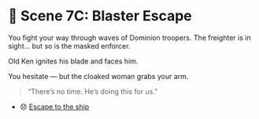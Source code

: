 
# 🔫 Scene 7C: Blaster Escape

You fight your way through waves of Dominion troopers. The freighter is in sight… but so is the masked enforcer.

Old Ken ignites his blade and faces him.

You hesitate — but the cloaked woman grabs your arm.

> “There’s no time. He’s doing this for us.”

- 😞 [Escape to the ship](../space-battles/scene8A.md)
